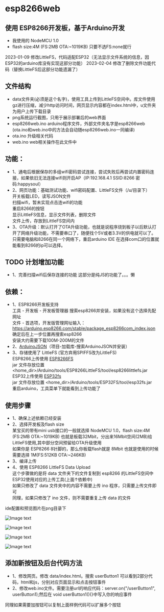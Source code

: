 # esp8266web

## 使用 ESP8266开发板，基于Arduino开发
- 我使用的 NodeMCU 1.0 
- flash size:4M (FS:2MB OTA:~1019KB) 只要不选FS:none就行

2023-01-09 修改LittleFS，代码适配ESP32（无法显示文件系统的信息，因ESP32的arduino库没有实现这部分功能）
2023-02-04 修改了删除文件功能代码（替换LittleFS后这部分功能遗漏了）

## 文件结构
- data文件夹(必须是这个名字)，使用工具上传到LittleFS空间中。库文件使用gz进行压缩，减少http访问时间，网页显示内容都在index.html中，u文件夹为用户上传下载目录
- png系统运行截图，只用于展示部署后的web界面
- esp8266web.ino arduino程序文件，外部文件夹名字是esp8266web (ota.ino和web.ino中的方法会自动随esp8266web.ino一同编译)
- ota.ino 升级相关代码
- web.ino web相关操作在此文件中


## 功能：
- 1、通电后根据保存的多组wifi密码尝试连接，尝试失败后再尝试内置密码连接，如果依旧无法连接wifi则开启AP（IP:192.168.4.1 SSID:8266 密码:happysoul）
- 2、网页功能：基础测试功能、wifi密码配置、LittleFS文件（/u/目录下）<br>
	开关板载LED，读写JSON文件  
	扫描wifi，暂未实现点击连wifi的功能  
	重启8266的按钮  
	显示LittleFS信息，显示文件列表，删除文件  
	文件上传，存放到LittleFS空间内  
- 3、OTA升级：默认打开了OTA升级功能，也就是说程序烧到板子以后默认打开了网络升级功能，不需要串口了，随便找个5V或者3.3V的供电就可以了。<br>
	只需要电脑和8266在同一个网络下，重启arduino IDE 在选择com口的位置就能看到8266的ip可以选择。

## TODO	计划增加功能
- 1、完善扫描wifi后保存连接的功能 这部分是纯JS的功能了。。。懒 

## 依赖：
- 1、ESP8266开发板支持<br>
	工具 - 开发板 - 开发板管理器 搜索esp8266并安装，如果没有这个选择先配网址<br>
	文件 - 首选项，开发版管理网址输入：https://arduino.esp8266.com/stable/package_esp8266com_index.json 确定后在上一步位置再搜索esp8266<br>
	安装大约需要下载100M-200M的文件<br>
- 2、[ArduinoJSON](https://github.com/bblanchon/ArduinoJson)（项目-加载库-搜索ArduinoJSON并安装）
- 3、存储使用了 LittleFS (官方弃用SPIFFS改为LittleFS)  
	ESP8266上传使用 [ESP8266FS](https://github.com/earlephilhower/arduino-esp8266littlefs-plugin/releases)  
	jar 文件存放位置 <home_dir>/Arduino/tools/ESP8266LittleFS/tool/esp8266littlefs.jar  
	ESP32上传使用 [ESP32fs](https://github.com/lorol/arduino-esp32fs-plugin/releases)  
	jar 文件存放位置 <home_dir>/Arduino/tools/ESP32FS/tool/esp32fs.jar  
	重启arduino，工具菜单下就能看到上传功能了  
	
## 使用步骤
- 1、确保上述依赖已经安装
- 2、选择开发板及flash size<br>
	某宝买的带有mini usb接口的一般就选择 NodeMCU 1.0，flash size:4M (FS:2MB OTA:~1019KB) 也就是板载32Mbit，分出来16Mbit空间(2MB)给LittleFS使用,其中部分空间预留给OTA升级使用<br>
	如果你是 ESP8266 8针脚的，那么你板载flash就是 8Mbit 也就是使用的时候需要选择 1M(FS:512KB OTA:~246KB)<br>
- 3、编译上传
- 4、使用 ESP8266 LittleFS Data Upload  
	这个步骤做的是将 data 文件夹下的文件复制到 esp8266 的LittleFS空间中  
	ESP32使用对应的上传工具(上面↑依赖中)  
	如果只修改了 data 文件夹中的内容不需要上传 ino 程序，只需要上传文件即可  
	同理，如果只修改了 ino 文件，则不需要重复上传 data 的文件  

ide配置和预览图片在png目录下

![Image text](https://gitee.com/happysoul/esp8266web/raw/master/png/ide.png)

![Image text](https://gitee.com/happysoul/esp8266web/raw/master/png/01.png)

![Image text](https://gitee.com/happysoul/esp8266web/raw/master/png/02.png)

![Image text](https://gitee.com/happysoul/esp8266web/raw/master/png/03.png)


## 添加新按钮及后台代码方法

- 1、修改网页。修改 data/index.html。搜索 userButton1 可以看到2部分代码，html和js，分别对应页面显示和点击按钮事件
- 2、修改web.ino文件。需要注册url的响应代码：server.on("/userButton1", userButton1);然后在 void userButton1(){}中写入你的响应事件

同理如果需要加按钮可以复制上面样例代码可以扩展多个按钮  

